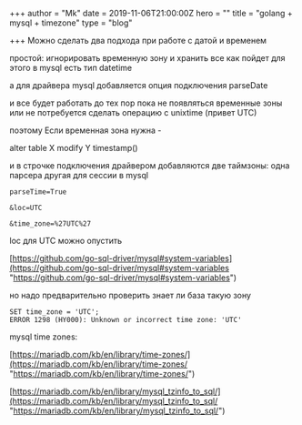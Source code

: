 +++
author = "Mk"
date = 2019-11-06T21:00:00Z
hero = ""
title = "golang + mysql + timezone"
type = "blog"

+++
Можно сделать два подхода при работе с датой и временем

простой: игнорировать временную зону и хранить все как пойдет для этого в mysql есть тип datetime

а для драйвера mysql добавляется опция подключения parseDate

и все будет работать до тех пор пока не появляться временные зоны или не потребуется сделать операцию с unixtime (привет UTC)

поэтому Если временная зона нужна -

alter table X modify Y timestamp()

и в строчке подключения драйвером добавляются две таймзоны: одна парсера другая для сессии в mysql

    parseTime=True
    
    &loc=UTC
    
    &time_zone=%27UTC%27

loc для UTC можно опустить

[https://github.com/go-sql-driver/mysql#system-variables](https://github.com/go-sql-driver/mysql#system-variables "https://github.com/go-sql-driver/mysql#system-variables")

но надо предварительно проверить знает ли база такую зону

    SET time_zone = 'UTC';
    ERROR 1298 (HY000): Unknown or incorrect time zone: 'UTC'

mysql time zones:

[https://mariadb.com/kb/en/library/time-zones/](https://mariadb.com/kb/en/library/time-zones/ "https://mariadb.com/kb/en/library/time-zones/")

[https://mariadb.com/kb/en/library/mysql_tzinfo_to_sql/](https://mariadb.com/kb/en/library/mysql_tzinfo_to_sql/ "https://mariadb.com/kb/en/library/mysql_tzinfo_to_sql/")
